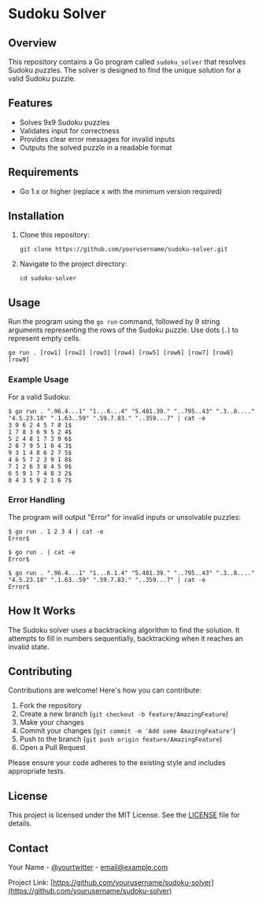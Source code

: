 # Sudoku Solver

## Overview

This repository contains a Go program called `sudoku_solver` that resolves Sudoku puzzles. The solver is designed to find the unique solution for a valid Sudoku puzzle.

## Features

- Solves 9x9 Sudoku puzzles
- Validates input for correctness
- Provides clear error messages for invalid inputs
- Outputs the solved puzzle in a readable format

## Requirements

- Go 1.x or higher (replace x with the minimum version required)

## Installation

1. Clone this repository:
   ```
   git clone https://github.com/yourusername/sudoku-solver.git
   ```
2. Navigate to the project directory:
   ```
   cd sudoku-solver
   ```

## Usage

Run the program using the `go run` command, followed by 9 string arguments representing the rows of the Sudoku puzzle. Use dots (`.`) to represent empty cells.

```
go run . [row1] [row2] [row3] [row4] [row5] [row6] [row7] [row8] [row9]
```

### Example Usage

For a valid Sudoku:

```shell
$ go run . ".96.4...1" "1...6...4" "5.481.39." "..795..43" ".3..8...." "4.5.23.18" ".1.63..59" ".59.7.83." "..359...7" | cat -e
3 9 6 2 4 5 7 8 1$
1 7 8 3 6 9 5 2 4$
5 2 4 8 1 7 3 9 6$
2 8 7 9 5 1 6 4 3$
9 3 1 4 8 6 2 7 5$
4 6 5 7 2 3 9 1 8$
7 1 2 6 3 8 4 5 9$
6 5 9 1 7 4 8 3 2$
8 4 3 5 9 2 1 6 7$
```

### Error Handling

The program will output "Error" for invalid inputs or unsolvable puzzles:

```shell
$ go run . 1 2 3 4 | cat -e
Error$

$ go run . | cat -e
Error$

$ go run . ".96.4...1" "1...6.1.4" "5.481.39." "..795..43" ".3..8...." "4.5.23.18" ".1.63..59" ".59.7.83." "..359...7" | cat -e
Error$
```

## How It Works

The Sudoku solver uses a backtracking algorithm to find the solution. It attempts to fill in numbers sequentially, backtracking when it reaches an invalid state.

## Contributing

Contributions are welcome! Here's how you can contribute:

1. Fork the repository
2. Create a new branch (`git checkout -b feature/AmazingFeature`)
3. Make your changes
4. Commit your changes (`git commit -m 'Add some AmazingFeature'`)
5. Push to the branch (`git push origin feature/AmazingFeature`)
6. Open a Pull Request

Please ensure your code adheres to the existing style and includes appropriate tests.

## License

This project is licensed under the MIT License. See the [LICENSE](LICENSE) file for details.

## Contact

Your Name - [@yourtwitter](https://twitter.com/yourtwitter) - email@example.com

Project Link: [https://github.com/yourusername/sudoku-solver](https://github.com/yourusername/sudoku-solver)
